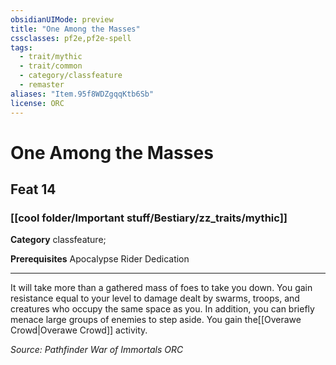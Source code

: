 ```yaml
---
obsidianUIMode: preview
title: "One Among the Masses"
cssclasses: pf2e,pf2e-spell
tags:
  - trait/mythic
  - trait/common
  - category/classfeature
  - remaster
aliases: "Item.95f8WDZgqqKtb6Sb"
license: ORC
---
```

# One Among the Masses
## Feat 14
### [[cool folder/Important stuff/Bestiary/zz_traits/mythic]]

**Category** classfeature; 



**Prerequisites** Apocalypse Rider Dedication
* * *
It will take more than a gathered mass of foes to take you down. You gain resistance equal to your level to damage dealt by swarms, troops, and creatures who occupy the same space as you. In addition, you can briefly menace large groups of enemies to step aside. You gain the[[Overawe Crowd|Overawe Crowd]] activity.

*Source: Pathfinder War of Immortals*
*ORC*